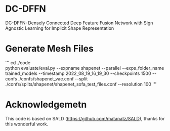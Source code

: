 # DC-DFFN
DC-DFFN: Densely Connected Deep Feature Fusion Network with Sign Agnostic Learning for Implicit Shape Representation


# Generate Mesh Files 
'''
cd ./code  
python evaluate/eval.py --expname shapenet --parallel --exps_folder_name trained_models --timestamp 2022_08_19_16_19_30 --checkpoints 1500 --confs ./confs/shapenet_vae.conf --split ./confs/splits/shapenet/shapenet_sofa_test_files.conf --resolution 100
'''

# Acknowledgemetn 
This code is based on SALD (https://github.com/matanatz/SALD), thanks for this wonderful work. 

